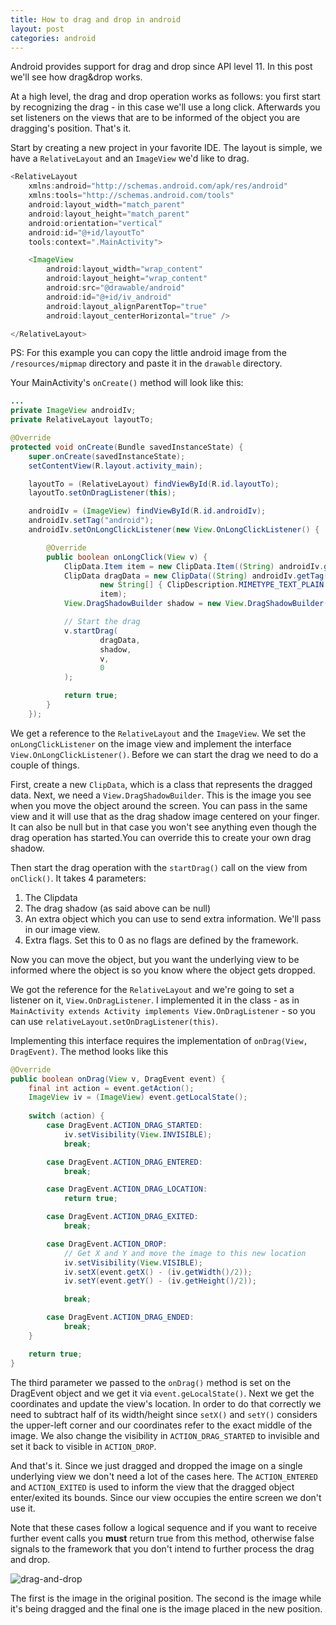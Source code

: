 ```yaml
---
title: How to drag and drop in android
layout: post
categories: android
---
```



Android provides support for drag and drop since API level 11. In this post we'll see how drag&drop works.

At a high level, the drag and drop operation works as follows: you first start by recognizing the drag - in this case we'll use a long click. Afterwards you set listeners on the views that are to be informed of the object you are dragging's position. That's it.

Start by creating a new project in your favorite IDE. The layout is simple, we have a `RelativeLayout` and an `ImageView` we'd like to drag. 

```java
<RelativeLayout
    xmlns:android="http://schemas.android.com/apk/res/android"
    xmlns:tools="http://schemas.android.com/tools"
    android:layout_width="match_parent"
    android:layout_height="match_parent"
    android:orientation="vertical"
    android:id="@+id/layoutTo"
    tools:context=".MainActivity">

    <ImageView
        android:layout_width="wrap_content"
        android:layout_height="wrap_content"
        android:src="@drawable/android"
        android:id="@+id/iv_android"
        android:layout_alignParentTop="true"
        android:layout_centerHorizontal="true" />

</RelativeLayout>
```

PS: For this example you can copy the little android image from the `/resources/mipmap` directory and paste it in the `drawable` directory.

Your MainActivity's `onCreate()` method will look like this:


```java
...
private ImageView androidIv;
private RelativeLayout layoutTo;

@Override
protected void onCreate(Bundle savedInstanceState) {
    super.onCreate(savedInstanceState);
    setContentView(R.layout.activity_main);

    layoutTo = (RelativeLayout) findViewById(R.id.layoutTo);
    layoutTo.setOnDragListener(this);

    androidIv = (ImageView) findViewById(R.id.androidIv);
    androidIv.setTag("android");
    androidIv.setOnLongClickListener(new View.OnLongClickListener() {

        @Override
        public boolean onLongClick(View v) {
            ClipData.Item item = new ClipData.Item((String) androidIv.getTag());
            ClipData dragData = new ClipData((String) androidIv.getTag(),
                    new String[] { ClipDescription.MIMETYPE_TEXT_PLAIN },
                    item);
            View.DragShadowBuilder shadow = new View.DragShadowBuilder(v);

            // Start the drag
            v.startDrag(
                    dragData,
                    shadow,
                    v,
                    0
            );

            return true;
        }
    }); 
```

We get a reference to the `RelativeLayout` and the `ImageView`. We set the `onLongClickListener` on the image view and implement the interface `View.OnLongClickListener()`. Before we can start the drag we need to do a couple of things. 

First, create a new `ClipData`, which is a class that represents the dragged data. Next, we need a `View.DragShadowBuilder`. This is the image you see when you move the object around the screen. You can pass in the same view and it will use that as the drag shadow image centered on your finger. It can also be null but in that case you won't see anything even though the drag operation has started.You can override this to create your own drag shadow. 

Then start the drag operation with the `startDrag()` call on the view from `onClick()`. It takes 4 parameters:

1. The Clipdata 
2. The drag shadow (as said above can be null)
3. An extra object which you can use to send extra information. We'll pass in our image view. 
4. Extra flags. Set this to 0 as no flags are defined by the framework.

Now you can move the object, but you want the underlying view to be informed where the object is so you know where the object gets dropped. 

We got the reference for the `RelativeLayout` and we're going to set a listener on it, `View.OnDragListener`. I implemented it in the class - as in ``MainActivity extends Activity implements View.OnDragListener`` - so you can use `relativeLayout.setOnDragListener(this)`. 

Implementing this interface requires the implementation of `onDrag(View, DragEvent)`. The method looks like this

```java
@Override
public boolean onDrag(View v, DragEvent event) {
    final int action = event.getAction();
    ImageView iv = (ImageView) event.getLocalState();
    
    switch (action) {
        case DragEvent.ACTION_DRAG_STARTED:
            iv.setVisibility(View.INVISIBLE);
            break;

        case DragEvent.ACTION_DRAG_ENTERED:
            break;

        case DragEvent.ACTION_DRAG_LOCATION:  
            return true;

        case DragEvent.ACTION_DRAG_EXITED:
            break;

        case DragEvent.ACTION_DROP:
            // Get X and Y and move the image to this new location
            iv.setVisibility(View.VISIBLE);
            iv.setX(event.getX() - (iv.getWidth()/2));
            iv.setY(event.getY() - (iv.getHeight()/2));

            break;

        case DragEvent.ACTION_DRAG_ENDED:
            break;
    }

    return true;
}   
```

The third parameter we passed to the `onDrag()` method is set on the DragEvent object and we get it via `event.geLocalState()`. Next we get the coordinates and update the view's location. In order to do that correctly we need to subtract half of its width/height since `setX()` and `setY()` considers the upper-left corner and our coordinates refer to the exact middle of the image. We also change the visibility in `ACTION_DRAG_STARTED` to invisible and set it back to visible in `ACTION_DROP`. 

And that's it. Since we just dragged and dropped the image on a single underlying view we don't need a lot of the cases here. The `ACTION_ENTERED` and `ACTION_EXITED` is used to inform the view that the dragged object enter/exited its bounds. Since our view occupies the entire screen we don't use it. 

Note that these cases follow a logical sequence and if you want to receive further event calls you **must** return true from this method, otherwise false signals to the framework that you don't intend to further process the drag and drop. 

![drag-and-drop](/images/2015/drag-drop.jpg)

The first is the image in the original position. The second is the image while it's being dragged and the final one is the image placed in the new position.

